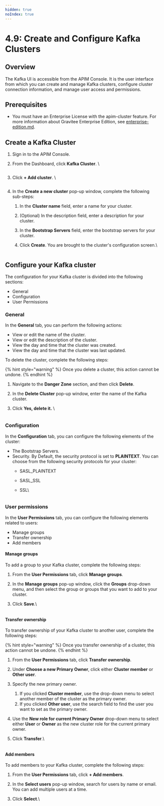 ```yaml
---
hidden: true
noIndex: true
---
```


# 4.9: Create and Configure Kafka Clusters

## Overview&#x20;

The Kafka UI is accessible from the APIM Console. It is the user interface from which you can create and manage Kafka clusters, configure cluster connection information, and manage user access and permissions.

## Prerequisites&#x20;

* You must have an Enterprise License with the apim-cluster feature. For more information about Gravitee Enterprise Edition, see [enterprise-edition.md](../readme/enterprise-edition.md "mention").

## Create a Kafka Cluster

1. Sign in to the APIM Console.&#x20;
2.  From the Dashboard, click **Kafka Cluster**. \


    <figure><img src="../.gitbook/assets/83D2B577-1393-4048-8E93-56DB9E8CFB8E_1_201_a.jpeg" alt=""><figcaption></figcaption></figure>
3.  Click **+ Add cluster**. \


    <figure><img src="../.gitbook/assets/902A4021-EA90-4AB6-84B4-C0F9E995F54E_1_201_a (1).jpeg" alt=""><figcaption></figcaption></figure>
4. In the **Create a new cluster** pop-up window, complete the following sub-steps:
   1. In the **Cluster name** field, enter a name for your cluster.
   2. (Optional) In the description field, enter a description for your cluster.&#x20;
   3. In the **Bootstrap Servers** field, enter the bootstrap servers for your cluster.
   4.  Click **Create**. You are brought to the cluster's configuration screen.\


       <figure><img src="../.gitbook/assets/F7727719-AE67-4E84-A45B-478A4D66E2F5_1_201_a.jpeg" alt=""><figcaption></figcaption></figure>

## Configure your Kafka cluster

The configuration for your Kafka cluster is divided into the following sections:

* General
* Configuration&#x20;
* User Permissions

### General&#x20;

In the **General** tab, you can perform the following actions:&#x20;

* View or edit the name of the cluster.&#x20;
* View or edit the description of the cluster.&#x20;
* View the day and time that the cluster was created.
* View the day and time that the cluster was last updated.&#x20;

To delete the cluster, complete the following steps:

{% hint style="warning" %}
Once you delete a cluster, this action cannot be undone.
{% endhint %}

1. Navigate to the **Danger Zone** section, and then click **Delete**.
2. In the **Delete Cluster** pop-up window, enter the name of the Kafka cluster.
3.  Click **Yes, delete it.** \


    <figure><img src="../.gitbook/assets/42CDC273-4677-4127-A6DF-FBB3B7F53842_1_201_a.jpeg" alt=""><figcaption></figcaption></figure>



### Configuration&#x20;

In the **Configuration** tab, you can configure the following elements of the cluster:

* The Bootstrap Servers.&#x20;
* Security. By Default, the security protocol is set to **PLAINTEXT**. You can choose from the following security protocols for your cluster:
  * SASL\_PLAINTEXT
  * SASL\_SSL
  *   SSL\


      <figure><img src="../.gitbook/assets/9FAEF4B2-47B4-4D19-B2D2-D063ED96CAED_1_201_a.jpeg" alt=""><figcaption></figcaption></figure>

### User permissions

In the **User Permissions** tab, you can configure the following elements related to users:

* Manage groups&#x20;
* Transfer ownership&#x20;
* Add members

#### Manage groups&#x20;

To add a group to your Kafka cluster, complete the following steps:

1. From the **User Permissions** tab, click **Manage groups**.&#x20;
2. In the **Manage groups** pop-up window, click the **Groups** drop-down menu, and then select the group or groups that you want to add to your cluster.
3.  Click **Save**.\


    <figure><img src="../.gitbook/assets/00 kafkaUI 1.png" alt=""><figcaption></figcaption></figure>



#### Transfer ownership

To transfer ownership of your Kafka cluster to another user, complete the following steps:

{% hint style="warning" %}
Once you transfer ownership of a cluster, this action cannot be undone.
{% endhint %}

1. From the **User Permissions** tab, click **Transfer ownership**.
2. Under **Choose a new Primary Owner**, click either **Cluster member** or **Other user**.
3. Specify the new primary owner.
   1. If you clicked **Cluster member**, use the drop-down menu to select another member of the cluster as the primary owner.
   2. If you clicked **Other user**, use the search field to find the user you want to set as the primary owner.&#x20;
4. Use the **New role for current Primary Owner** drop-down menu to select either **User** or **Owner** as the new cluster role for the current primary owner.
5.  Click **Transfer**.\


    <figure><img src="../.gitbook/assets/00 kafkaUI 2.png" alt=""><figcaption></figcaption></figure>



#### Add members

To add members to your Kafka cluster, complete the following steps:

1. From the **User Permissions** tab, click **+ Add members**.
2. In the **Select users** pop-up window, search for users by name or email. You can add multiple users at a time.
3.  Click **Select**.\


    <figure><img src="../.gitbook/assets/00 kafkaUI 4.png" alt=""><figcaption></figcaption></figure>
